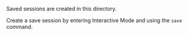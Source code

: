 Saved sessions are created in this directory.

Create a save session by entering Interactive Mode and using the ```save``` command.